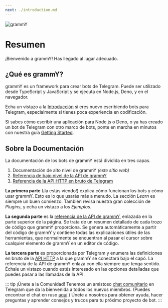 ```yaml
---
next: ./introduction.md
---
```


![grammY](/images/grammY.png)

# Resumen

¡Bienvenido a grammY!
Has llegado al lugar adecuado.

## ¿Qué es grammY?

grammY es un framework para crear bots de Telegram.
Puede ser utilizado desde TypeScript y JavaScript y se ejecuta en Node.js, Deno, y en el navegador.

Echa un vistazo a la [Introducción](./introduction.md) si eres nuevo escribiendo bots para Telegram, especialmente si tienes poca experiencia en codificación.

Si sabes cómo escribir una aplicación para Node.js o Deno, o ya has creado un bot de Telegram con otro marco de bots, ponte en marcha en minutos con nuestra guía [Getting Started](./getting-started.md).

## Sobre la Documentación

La documentación de los bots de grammY está dividida en tres capas.

1. Documentación de alto nivel de grammY _(este sitio web)_
2. [Referencia de bajo nivel de la API de grammY](https://deno.land/x/grammy/mod.ts)
3. [Referencia de la API HTTP en bruto de Telegram](https://core.telegram.org/bots/api)

**La primera parte** (¡la estás viendo!) explica cómo funcionan los bots y cómo usar grammY.
Esto es lo que usarás más a menudo.
La sección _Learn_ es siempre un buen comienzo.
También revisa nuestra gran colección de _Plugins_, y echa un vistazo a los _Ejemplos_.

**La segunda parte** es la [referencia de la API de grammY](https://deno.land/x/grammy/mod.ts), enlazada en la parte superior de la página.
Se trata de un resumen detallado de cada trozo de código que grammY proporciona.
Se genera automáticamente a partir del código de grammY y contiene todas las explicaciones útiles de las herramientas, que normalmente se encuentran al pasar el cursor sobre cualquier elemento de grammY en un editor de código.

**La tercera parte** es proporcionada por Telegram y enumera las definiciones en bruto de la [API HTTP](https://core.telegram.org/bots/api) a la que grammY se conectará bajo el capó.
La referencia de la API de grammY enlaza con ella siempre que tenga sentido.
Échale un vistazo cuando estés interesado en las opciones detalladas que puedes pasar a las llamadas de la API.

::: tip ¡Únete a la Comunidad!
Tenemos un amistoso [chat comunitario](https://t.me/grammyjs) en Telegram que da la bienvenida a todos los nuevos miembros. (Puedes encontrar el chat en ruso [aquí](https://t.me/grammyjs_ru).)
Únete a nosotros para obtener ayuda, hacer preguntas y aprender consejos y trucos para tu próximo proyecto de bot.
:::
